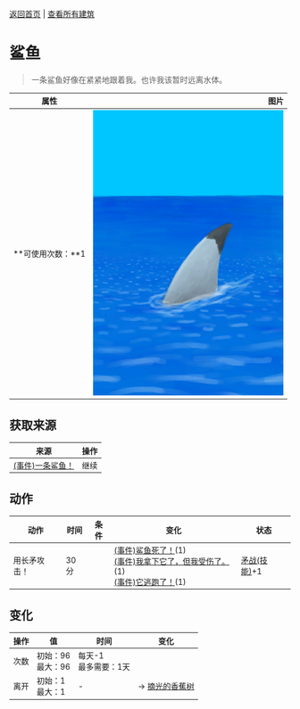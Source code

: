 [返回首页](index.md)   |  [查看所有建筑](building.md)
# 鲨鱼  
> 一条鲨鱼好像在紧紧地跟着我。也许我该暂时远离水体。  
  
  属性  |   图片   
 ----  |  ----:   
 **可使用次数：**1  |  ![](Sprite/SharkVisitor.png)   
  
## 获取来源  
来源  |  操作  
----  |  ----  
[(事件)一条鲨鱼！](Event_Raft_SharkVisitor.md)  |  继续  
## 动作  
动作  |  时间  |  条件  |  变化  |  状态  
----  |  ----  |  ----  |  ----  |  ----  
用长矛攻击！  |  30分  |    |  [(事件)鲨鱼死了！](Event_SharkFightSuccess.md)(1)<br>[(事件)我拿下它了，但我受伤了。](Event_SharkFightMixedSuccess.md)(1)<br>[(事件)它逃跑了！](Event_SharkFightFailure.md)(1)  |  [矛战(技能)](Skill_SpearFighting.md)+1  
## 变化  
操作  |  值  |  时间  |  变化  
----  |  ----  |  ----  |  ----  
次数  |  初始：96<br>最大：96  |  每天-1<br>最多需要：1天  |    
离开  |  初始：1<br>最大：1  |  -  |  → [摘光的香蕉树](BananaTreeCleared.md)  
